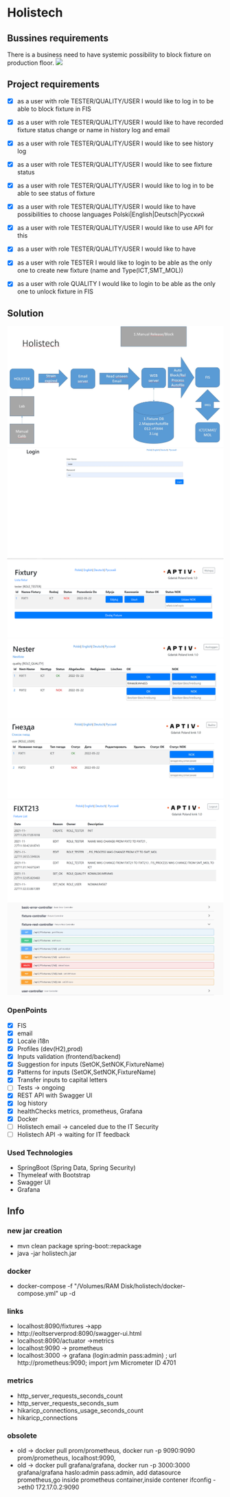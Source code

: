 # Holistech

## Bussines requirements
There is a business need to have systemic possibility to block fixture on production floor.
![](https://www.comwaretech.com/wp-content/uploads/2020/06/i5000.jpg)

## Project requirements
- [x] as a user with role TESTER/QUALITY/USER  I would like to log in to be able to block fixture in FIS
- [x] as a user with role TESTER/QUALITY/USER I would like to have recorded fixture status change or name  in history log and email
- [x] as a user with role TESTER/QUALITY/USER  I would like to see history log
- [x] as a user with role TESTER/QUALITY/USER  I would like to see fixture status
- [x] as a user with role TESTER/QUALITY/USER I would like to log in to be able to see status of fixture
- [x] as a user with role TESTER/QUALITY/USER I would like to have possibilities to choose languages Polski|English|Deutsch|Pyсский
- [x] as a user with role TESTER/QUALITY/USER I would like to use API for this
- [x] as a user with role TESTER/QUALITY/USER I would like to have 
- [x] as a user with role TESTER  I would like to login to be able as the only one to create new fixture (name and Type(ICT,SMT_MOL))
- [x] as a user with role QUALITY I would like to login to be able as the only one to unlock fixture in FIS


## Solution

![](src/main/resources/static/photos/Holistech.jpg)
![](src/main/resources/static/photos/screenshots/Holistech_Login.jpg)
![](src/main/resources/static/photos/screenshots/Holistech_TESTER.png)
![](src/main/resources/static/photos/screenshots/Holistech_QUALITY.jpg)
![](src/main/resources/static/photos/screenshots/Holistech_USER.jpg)
![](src/main/resources/static/photos/screenshots/Holistech_historyLog.png)
![](src/main/resources/static/photos/screenshots/Holistech_API.jpg)

### OpenPoints
- [x] FIS
- [x] email
- [x] Locale i18n
- [x] Profiles (dev(H2),prod)
- [x] Inputs validation (frontend/backend)
- [x] Suggestion for inputs (SetOK,SetNOK,FixtureName)
- [x] Patterns for inputs (SetOK,SetNOK,FixtureName) 
- [x] Transfer inputs  to capital letters 
- [ ] Tests -> ongoing
- [X] REST API with Swagger UI
- [x] log history
- [x] healthChecks metrics, prometheus, Grafana
- [x] Docker
- [ ] Holistech email -> canceled due to the IT Security  
- [ ] Holistech API -> waiting for IT feedback

### Used Technologies 
- SpringBoot (Spring Data, Spring Security)
- Thymeleaf with Bootstrap
- Swagger UI
- Grafana

## Info
### new jar creation
- mvn clean package spring-boot::repackage 
- java -jar holistech.jar
### docker
- docker-compose -f "/Volumes/RAM Disk/holistech/docker-compose.yml" up -d
### links
- localhost:8090/fixtures ->app
- http://eoltserverprod:8090/swagger-ui.html
- localhost:8090/actuator ->metrics
- localhost:9090 -> prometheus
- localhost:3000 -> grafana (login:admin pass:admin) ; url http://prometheus:9090; import jvm Micrometer ID 4701
### metrics
- http_server_requests_seconds_count
- http_server_requests_seconds_sum
- hikaricp_connections_usage_seconds_count
- hikaricp_connections
### obsolete
- old -> docker pull prom/prometheus, docker run -p 9090:9090 prom/prometheus, localhost:9090,
- old -> docker pull grafana/grafana, docker run -p 3000:3000 grafana/grafana  haslo:admin pass:admin, add datasource prometheus,go inside prometheus container,inside contener ifconfig ->eth0 172.17.0.2:9090

